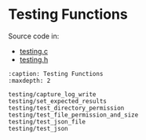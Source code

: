 # Testing Functions

Source code in:

- [testing.c](https://github.com/artgins/yunetas/blob/main/kernel/c/gobj-c/src/testing.c)
- [testing.h](https://github.com/artgins/yunetas/blob/main/kernel/c/gobj-c/src/testing.h)

```{toctree}
:caption: Testing Functions
:maxdepth: 2

testing/capture_log_write
testing/set_expected_results
testing/test_directory_permission
testing/test_file_permission_and_size
testing/test_json_file
testing/test_json


```
